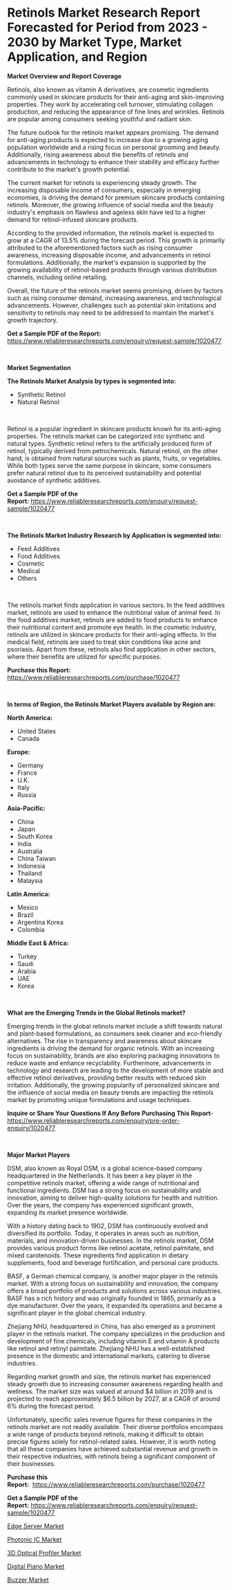 <p><h1>Retinols Market Research Report Forecasted for Period from 2023 -  2030 by Market Type, Market Application, and Region</h1></p><p><strong>Market Overview and Report Coverage</strong></p>
<p><p>Retinols, also known as vitamin A derivatives, are cosmetic ingredients commonly used in skincare products for their anti-aging and skin-improving properties. They work by accelerating cell turnover, stimulating collagen production, and reducing the appearance of fine lines and wrinkles. Retinols are popular among consumers seeking youthful and radiant skin.</p><p>The future outlook for the retinols market appears promising. The demand for anti-aging products is expected to increase due to a growing aging population worldwide and a rising focus on personal grooming and beauty. Additionally, rising awareness about the benefits of retinols and advancements in technology to enhance their stability and efficacy further contribute to the market's growth potential.</p><p>The current market for retinols is experiencing steady growth. The increasing disposable income of consumers, especially in emerging economies, is driving the demand for premium skincare products containing retinols. Moreover, the growing influence of social media and the beauty industry's emphasis on flawless and ageless skin have led to a higher demand for retinol-infused skincare products.</p><p>According to the provided information, the retinols market is expected to grow at a CAGR of 13.5% during the forecast period. This growth is primarily attributed to the aforementioned factors such as rising consumer awareness, increasing disposable income, and advancements in retinol formulations. Additionally, the market's expansion is supported by the growing availability of retinol-based products through various distribution channels, including online retailing.</p><p>Overall, the future of the retinols market seems promising, driven by factors such as rising consumer demand, increasing awareness, and technological advancements. However, challenges such as potential skin irritations and sensitivity to retinols may need to be addressed to maintain the market's growth trajectory.</p></p>
<p><strong>Get a Sample PDF of the Report:</strong> <a href="https://www.reliableresearchreports.com/enquiry/request-sample/1020477">https://www.reliableresearchreports.com/enquiry/request-sample/1020477</a></p>
<p>&nbsp;</p>
<p><strong>Market Segmentation</strong></p>
<p><strong>The Retinols Market Analysis by types is segmented into:</strong></p>
<p><ul><li>Synthetic Retinol</li><li>Natural Retinol</li></ul></p>
<p>&nbsp;</p>
<p><p>Retinol is a popular ingredient in skincare products known for its anti-aging properties. The retinols market can be categorized into synthetic and natural types. Synthetic retinol refers to the artificially produced form of retinol, typically derived from petrochemicals. Natural retinol, on the other hand, is obtained from natural sources such as plants, fruits, or vegetables. While both types serve the same purpose in skincare, some consumers prefer natural retinol due to its perceived sustainability and potential avoidance of synthetic additives.</p></p>
<p><strong>Get a Sample PDF of the Report:</strong>&nbsp;<a href="https://www.reliableresearchreports.com/enquiry/request-sample/1020477">https://www.reliableresearchreports.com/enquiry/request-sample/1020477</a></p>
<p>&nbsp;</p>
<p><strong>The Retinols Market Industry Research by Application is segmented into:</strong></p>
<p><ul><li>Feed Additives</li><li>Food Additives</li><li>Cosmetic</li><li>Medical</li><li>Others</li></ul></p>
<p>&nbsp;</p>
<p><p>The retinols market finds application in various sectors. In the feed additives market, retinols are used to enhance the nutritional value of animal feed. In the food additives market, retinols are added to food products to enhance their nutritional content and promote eye health. In the cosmetic industry, retinols are utilized in skincare products for their anti-aging effects. In the medical field, retinols are used to treat skin conditions like acne and psoriasis. Apart from these, retinols also find application in other sectors, where their benefits are utilized for specific purposes.</p></p>
<p><strong>Purchase this Report:</strong>&nbsp; <a href="https://www.reliableresearchreports.com/purchase/1020477">https://www.reliableresearchreports.com/purchase/1020477</a></p>
<p>&nbsp;</p>
<p><strong>In terms of Region, the Retinols Market Players available by Region are:</strong></p>
<p>
    <p> <strong> North America: </strong>
        <ul>
            <li>United States</li>
            <li>Canada</li>
        </ul>
        </p> 
    <p> <strong> Europe: </strong>
        <ul>
            <li>Germany</li>
            <li>France</li>
            <li>U.K.</li>
            <li>Italy</li>
            <li>Russia</li>
        </ul>
        </p> 
    <p> <strong> Asia-Pacific: </strong>
        <ul>
            <li>China</li>
            <li>Japan</li>
            <li>South Korea</li>
            <li>India</li>
            <li>Australia</li>
            <li>China Taiwan</li>
            <li>Indonesia</li>
            <li>Thailand</li>
            <li>Malaysia</li>
        </ul>
        </p> 
    <p> <strong> Latin America: </strong>
        <ul>
            <li>Mexico</li>
            <li>Brazil</li>
            <li>Argentina Korea</li>
            <li>Colombia</li>
        </ul>
        </p> 
    <p> <strong> Middle East & Africa: </strong>
        <ul>
            <li>Turkey</li>
            <li>Saudi</li>
            <li>Arabia</li>
            <li>UAE</li>
            <li>Korea</li>
        </ul>
    </p>
    </p>
<p>&nbsp;</p>
<p><strong>What are the Emerging Trends in the Global Retinols market?</strong></p>
<p><p>Emerging trends in the global retinols market include a shift towards natural and plant-based formulations, as consumers seek cleaner and eco-friendly alternatives. The rise in transparency and awareness about skincare ingredients is driving the demand for organic retinols. With an increasing focus on sustainability, brands are also exploring packaging innovations to reduce waste and enhance recyclability. Furthermore, advancements in technology and research are leading to the development of more stable and effective retinol derivatives, providing better results with reduced skin irritation. Additionally, the growing popularity of personalized skincare and the influence of social media on beauty trends are impacting the retinols market by promoting unique formulations and usage techniques.</p></p>
<p><strong>Inquire or Share Your Questions If Any Before Purchasing This Report</strong>- <a href="https://www.reliableresearchreports.com/enquiry/pre-order-enquiry/1020477">https://www.reliableresearchreports.com/enquiry/pre-order-enquiry/1020477</a></p>
<p>&nbsp;</p>
<p><strong>Major Market Players</strong></p>
<p><p>DSM, also known as Royal DSM, is a global science-based company headquartered in the Netherlands. It has been a key player in the competitive retinols market, offering a wide range of nutritional and functional ingredients. DSM has a strong focus on sustainability and innovation, aiming to deliver high-quality solutions for health and nutrition. Over the years, the company has experienced significant growth, expanding its market presence worldwide.</p><p>With a history dating back to 1902, DSM has continuously evolved and diversified its portfolio. Today, it operates in areas such as nutrition, materials, and innovation-driven businesses. In the retinols market, DSM provides various product forms like retinol acetate, retinol palmitate, and mixed carotenoids. These ingredients find application in dietary supplements, food and beverage fortification, and personal care products.</p><p>BASF, a German chemical company, is another major player in the retinols market. With a strong focus on sustainability and innovation, the company offers a broad portfolio of products and solutions across various industries. BASF has a rich history and was originally founded in 1865, primarily as a dye manufacturer. Over the years, it expanded its operations and became a significant player in the global chemical industry.</p><p>Zhejiang NHU, headquartered in China, has also emerged as a prominent player in the retinols market. The company specializes in the production and development of fine chemicals, including vitamin E and vitamin A products like retinol and retinyl palmitate. Zhejiang NHU has a well-established presence in the domestic and international markets, catering to diverse industries.</p><p>Regarding market growth and size, the retinols market has experienced steady growth due to increasing consumer awareness regarding health and wellness. The market size was valued at around $4 billion in 2019 and is projected to reach approximately $6.5 billion by 2027, at a CAGR of around 6% during the forecast period.</p><p>Unfortunately, specific sales revenue figures for these companies in the retinols market are not readily available. Their diverse portfolios encompass a wide range of products beyond retinols, making it difficult to obtain precise figures solely for retinol-related sales. However, it is worth noting that all these companies have achieved substantial revenue and growth in their respective industries, with retinols being a significant component of their businesses.</p></p>
<p><strong>Purchase this Report:</strong>&nbsp;&nbsp;<a href="https://www.reliableresearchreports.com/purchase/1020477">https://www.reliableresearchreports.com/purchase/1020477</a></p>
<p></p>
<p><strong>Get a Sample PDF of the Report:</strong>&nbsp;<a href="https://www.reliableresearchreports.com/enquiry/request-sample/1020477">https://www.reliableresearchreports.com/enquiry/request-sample/1020477</a></p>
<p><p><a href="https://medium.com/@norvalolson/edge-server-market-insight-market-trends-growth-forecasted-from-2023-to-2030-680bf0db478b">Edge Server Market</a></p><p><a href="https://medium.com/@santosdicki2023/photonic-ic-nbsp-market-focuses-on-market-share-size-and-projected-forecast-till-2030-1e10fbf371ed">Photonic IC Market</a></p><p><a href="https://medium.com/@holliswelch2023/3d-optical-profiler-market-size-reveals-the-best-marketing-channels-in-global-industry-74f34d96629c">3D Optical Profiler Market</a></p><p><a href="https://medium.com/@loyceharber/digital-piano-market-exploring-market-share-market-trends-and-future-growth-ba4baf751ddf">Digital Piano Market</a></p><p><a href="https://medium.com/@santaraynor/buzzer-market-competitive-analysis-market-trends-and-forecast-to-2030-f2f3ae26409f">Buzzer Market</a></p></p>